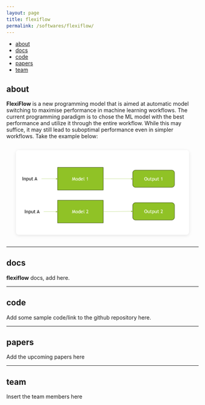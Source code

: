 ```yaml
---
layout: page
title: flexiflow
permalink: /softwares/flexiflow/
---
```



<!-- Navigation Bar -->
<div class="navbar">
    <div class="navbar-inner">
        <ul class="nav">
            <li><a href="#about">about</a></li>
            <li><a href="#docs">docs</a></li>
            <li><a href="#code">code</a></li>
            <li><a href="#papers">papers</a></li>
            <li><a href="#team">team</a></li>
        </ul>
    </div>
</div>


## about

**FlexiFlow** is a new programming model that is aimed at automatic model switching to maximise performance in machine learning workflows.
The current programming paradigm is to chose the ML model with the best performance and utilize it through the entire workflow. While this may suffice, it may still lead to suboptimal performance even in simpler workflows. Take the example below:

<div style="text-align:center; margin: 2em 0;">
  <img src="/images/softwares/flexiflowfig1.png" alt="FlexiFlow Example Diagram" style="max-width:90%; height:auto; border-radius:8px; box-shadow:0 2px 8px rgba(0,0,0,0.1);">
</div>

-------------

## docs

**flexiflow** docs, add here.

-------------

## code

Add some sample code/link to the github repository here.

-------------

## papers

Add the upcoming papers here

-------------

## team

Insert the team members here